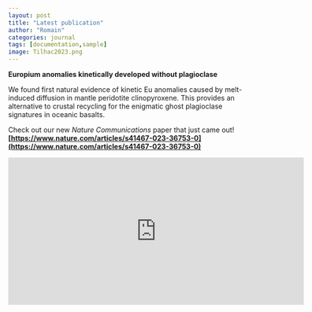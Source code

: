 ```yaml
---
layout: post
title: "Latest publication"
author: "Romain"
categories: journal
tags: [documentation,sample]
image: Tilhac2023.png
---
```


**Europium anomalies kinetically developed without plagioclase**

We found first natural evidence of kinetic Eu anomalies caused by melt-induced diffusion in mantle peridotite clinopyroxene. This provides an alternative to crustal recycling for the enigmatic ghost plagioclase signatures in oceanic basalts.

Check out our new *Nature Communications* paper that just came out!
**[https://www.nature.com/articles/s41467-023-36753-0](https://www.nature.com/articles/s41467-023-36753-0)**

<iframe src="https://www.nature.com/articles/s41467-023-36753-0.pdf" style="border:none;"  width="600" height="300"></iframe>

